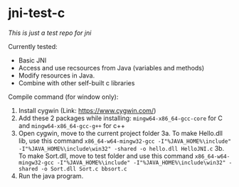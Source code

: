 # jni-test-c
*This is just a test repo for jni*

Currently tested:
- Basic JNI
- Access and use recsources from Java (variables and methods)
- Modify resources in Java.
- Combine with other self-built c libraries 

Compile command (for window only):
1. Install cygwin (Link: https://www.cygwin.com/)
2. Add these 2 packages while installing: `mingw64-x86_64-gcc-core` for C and `mingw64-x86_64-gcc-g++` for c++
3. Open cygwin, move to the current project folder
  3a. To make Hello.dll lib, use this command `x86_64-w64-mingw32-gcc -I"%JAVA_HOME%\include" -I"%JAVA_HOME%\include\win32" -shared -o hello.dll HelloJNI.c`
  3b. To make Sort.dll, move to test folder and use this command `x86_64-w64-mingw32-gcc -I"%JAVA_HOME%\include" -I"%JAVA_HOME%\include\win32" -shared -o Sort.dll Sort.c bbsort.c`
4. Run the java program.
